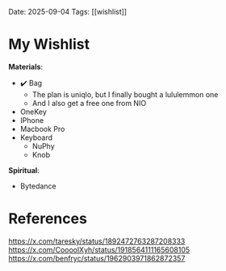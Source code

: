 Date: 2025-09-04
Tags: [[wishlist]]

# My Wishlist

**Materials**:
- ✔️ Bag 
	- The plan is uniqlo, but I finally bought a lululemmon one
	- And I also get a free one from NIO
- OneKey
- IPhone
- Macbook Pro
- Keyboard
	- NuPhy
	- Knob


**Spiritual**:
- Bytedance 

# References
https://x.com/taresky/status/1892472763287208333
https://x.com/CoooolXyh/status/1918564111165608105
https://x.com/benfryc/status/1962903971862872357